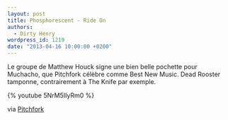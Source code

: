 ```yaml
---
layout: post
title: Phosphorescent - Ride On
authors:
  - Dirty Henry
wordpress_id: 1219
date: "2013-04-16 10:00:00 +0200"
---
```


Le groupe de Matthew Houck signe une bien belle pochette pour Muchacho, que
Pitchfork célèbre comme Best New Music. Dead Rooster tamponne, contrairement à
The Knife par exemple.

{% youtube 5NrM5IIyRm0 %}

via
[Pitchfork](http://pitchfork.com/reviews/albums/17522-phosphorescent-muchacho/)
